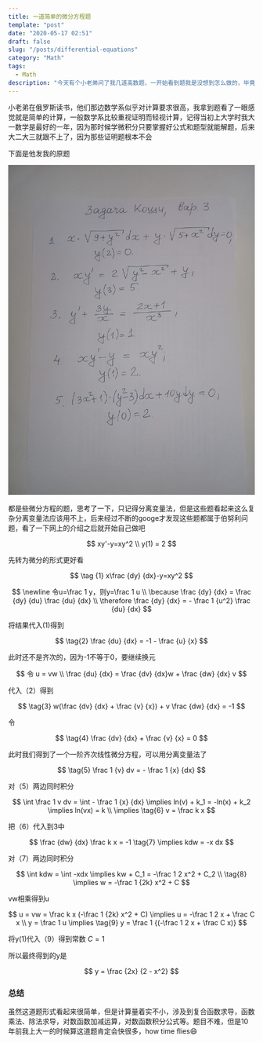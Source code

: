 ```yaml
---
title: 一道简单的微分方程题
template: "post"
date: "2020-05-17 02:51"
draft: false
slug: "/posts/differential-equations"
category: "Math"
tags:
  - Math
description: "今天有个小老弟问了我几道高数题，一开始看到题我是没想到怎么做的，毕竟很久没做过微积分了，但是基本的数学功底不能忘，下班后研究了一下并且上网搜了搜方法最后搞定了，觉得自己还挺厉害的"
---
```


小老弟在俄罗斯读书，他们那边数学系似乎对计算要求很高，我拿到题看了一眼感觉就是简单的计算，一般数学系比较重视证明而轻视计算，记得当初上大学时我大一数学是最好的一年，因为那时候学微积分只要掌握好公式和题型就能解题，后来大二大三就跟不上了，因为那些证明题根本不会

下面是他发我的原题

![原题](./problems.jpg)

都是些微分方程的题，思考了一下，只记得分离变量法，但是这些题看起来这么复杂分离变量法应该用不上，后来经过不断的googe才发现这些题都属于伯努利问题，看了一下网上的介绍之后就开始自己做吧

$$
xy'-y=xy^2
\\
y(1) = 2
$$

先转为微分的形式更好看

$$
\tag {1} x\frac {dy} {dx}-y=xy^2
$$

$$
\newline
令u=\frac 1 y，则y=\frac 1 u
\\
\because
\frac {dy} {dx} = \frac {dy} {du}  \frac {du} {dx}
\\
\therefore
\frac {dy} {dx} = - \frac 1 {u^2} \frac {du} {dx}
$$

将结果代入(1)得到

$$
\tag{2} \frac {du} {dx} = -1 - \frac {u} {x}
$$

此时还不是齐次的，因为-1不等于0，要继续换元

$$
令 u = vw
\\
\frac {du} {dx} = \frac {dv} {dx}w + \frac {dw} {dx} v
$$

代入（2）得到

$$
\tag{3} w(\frac {dv} {dx} + \frac {v} {x}) + v \frac {dw} {dx} = -1
$$

令

$$
\tag{4} \frac {dv} {dx} + \frac {v} {x} = 0
$$

此时我们得到了一个一阶齐次线性微分方程，可以用分离变量法了

$$
\tag{5} \frac 1 {v} dv = - \frac 1 {x} {dx}
$$

对（5）两边同时积分

$$
\int \frac 1 v dv = \int - \frac 1 {x} {dx}
\implies
ln(v) + k_1 = -ln(x) + k_2
\implies ln(vx) = k
\\
\implies
\tag{6} v = \frac k x
$$

把（6）代入到3中

$$
\frac {dw} {dx} \frac k x = -1
\tag{7} \implies kdw = -x dx
$$

对（7）两边同时积分

$$
\int kdw = \int -xdx
\implies kw + C_1 = -\frac 1 2 x^2 + C_2
\\
\tag{8} \implies w = -\frac 1 {2k} x^2 + C
$$

vw相乘得到u

$$
u = vw = \frac k x (-\frac 1 {2k} x^2 + C)
\implies
u =  -\frac 1 2 x + \frac C x
\\
y = \frac 1 u
\implies
\tag{9} y = \frac 1 {(-\frac 1 2 x + \frac C x)}
$$

将y(1)代入（9）得到常数 $C  = 1$

所以最终得到的y是

$$
y = \frac {2x} {2 - x^2}
$$

### 总结

虽然这道题形式看起来很简单，但是计算量着实不小，涉及到复合函数求导，函数乘法、除法求导，对数函数加减运算，对数函数积分公式等。题目不难，但是10年前我上大一的时候算这道题肯定会快很多，how time flies😄️
